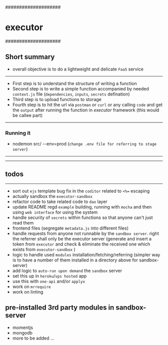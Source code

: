 ####################
# executor         #
####################

## Short summary
- overall objective is to do a lightweight and delicate `FaaS` service

----
- First step is to understand the structure of writing a function
- Second step is to write a simple function accompanied by needed `context.js` file (`dependencies`, `inputs`, `secrets` defination)
- Third step is to upload functions to storage
- Fourth step is to hit the url via `postman` or `curl` or any calling `code` and get the `output` after running the function in *executor* framework (this would be callee part)

----
### Running it 
- nodemon src/ --env=prod (`change .env file for referring to stage server`)
----

----
## todos
----
- sort out `ejs` template bug fix in the `coditor` related to `<%=` escaping
- actually sandbox the `executor-sandbox`
- refactor code to take related code to `dao` layer
- update README regd `example` building, running with `mocha` and then using `web interface` for using the system
- handle security of `secrets` within functions so that anyone can't just read them
- frontend files (segregate `metadata.js` into different files)
- handle requests from anyone not runnable by the `sandbox server`. right the referrer shall only be the executor server (generate and insert a token from `executor` and check & eliminate the received one which exists from `executor-sandbox` )
- logic to handle used `modules` installation/fetching/referring (simpler way is to have a number of them installed in a directory above for sandbox-server)
- add logic to `auto-run upon demand` the `sandbox` server 
- set this up in `heroku`/`vps hosted` app
- use this with `one-api` and/or `applyx`
- work on `mrrequire`
- work on linting





## pre-installed 3rd party modules in sandbox-server
- momentjs
- mongodb
- more to be added ... 
